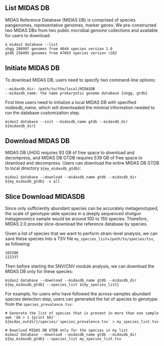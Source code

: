 ## List MIDAS DB

MIDAS Reference Database (MIDAS DB) is comprised of species pangenomes, representative genomes, marker genes. We pre-constructed two MIDAS DBs from two public microbial genome collections and available for users to download:

```
$ midas2 database --list
uhgg 286997 genomes from 4644 species version 1.0
gtdb 258405 genomes from 47893 species version r202
```

## Initiate MIDAS DB
 
To download MIDAS DB, users need to specify two command-line options:
```
--midasdb_dir: /path/to/the/local/MIDASDB
--midasdb_name: the name prokaryotic genome database {uhgg, gtdb}
```

First time users need to initialize a local MIDAS DB with specified _midasdb_name_, which will downloaded the minimal information needed to run the database customization step.

```
midas2 database --init --midasdb_name gtdb --midasdb_dir ${midasdb_dir}
```

## Download MIDAS DB

MIDAS DB UHGG requires 93 GB of free space to download and decompress, and MIDAS DB GTDB requires 539 GB of free space to download and decompress. Users can download the entire MIDAS DB GTDB to local directory `${my_midasdb_gtdb}`:

```
midas2 database --download --midasdb_name gtdb --midasdb_dir ${my_midasdb_gtdb} -s all
```

## Slice Download MIDASDB 

Since only sufficiently abundant species can be accurately metagenotyped, the scale of genotype-able species in a deeply sequenced shotgun metagenomics sample would be around 100 to 150 species. Therefore, MIDAS 2.0 provide slice-download the reference database by species. 

Given a list of species that we want to perform strain-level analysis, we can save these species into a TSV file `my_species_list=/path/to/species/tsv`, as following:

```
102506
122337
```

Then before starting the SNV/CNV module analysis, we can download the MIDAS DB only for these species:

```
midas2 database --download --midasdb_name gtdb --midasdb_dir ${my_midasdb_gtdb} --species_list ${my_species_list}
```

For example, for users who have followed the across-samples abundant species detection step, users can generated the list of species to genotype from the `species_prevalence.tsv`:

```
# Generate the list of species that is present in more than one sample
awk '$6 > 1 {print $6}' ${midas_outdir}/species/`species_prevalence.tsv` > my_species_list.tsv

# Download MIDAS DB GTDB only for the species in my list
midas2 database --download --midasdb_name gtdb --midasdb_dir ${my_midasdb_gtdb} --species_list my_species_list.tsv
```
